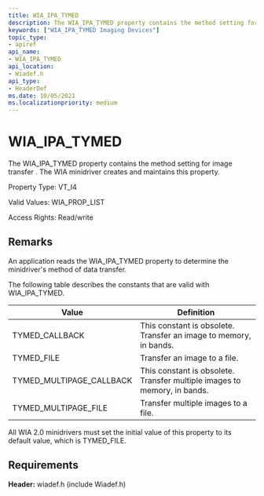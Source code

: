 ```yaml
---
title: WIA_IPA_TYMED
description: The WIA_IPA_TYMED property contains the method setting for image transfer . The WIA minidriver creates and maintains this property.
keywords: ["WIA_IPA_TYMED Imaging Devices"]
topic_type:
- apiref
api_name:
- WIA_IPA_TYMED
api_location:
- Wiadef.h
api_type:
- HeaderDef
ms.date: 10/05/2021
ms.localizationpriority: medium
---
```


# WIA_IPA_TYMED

The WIA_IPA_TYMED property contains the method setting for image transfer . The WIA minidriver creates and maintains this property.

Property Type: VT_I4

Valid Values: WIA_PROP_LIST

Access Rights: Read/write

## Remarks

An application reads the WIA_IPA_TYMED property to determine the minidriver's method of data transfer.

The following table describes the constants that are valid with WIA_IPA_TYMED.

| Value | Definition |
|--|--|
| TYMED_CALLBACK | This constant is obsolete. Transfer an image to memory, in bands. |
| TYMED_FILE | Transfer an image to a file. |
| TYMED_MULTIPAGE_CALLBACK | This constant is obsolete. Transfer multiple images to memory, in bands. |
| TYMED_MULTIPAGE_FILE | Transfer multiple images to a file. |

All WIA 2.0 minidrivers must set the initial value of this property to its default value, which is TYMED_FILE.

## Requirements

**Header:** wiadef.h (include Wiadef.h)
